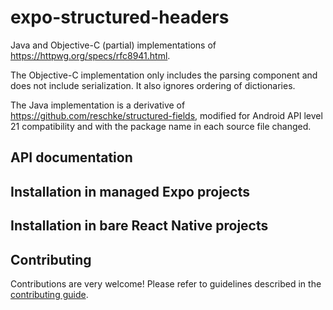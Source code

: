 # expo-structured-headers

Java and Objective-C (partial) implementations of https://httpwg.org/specs/rfc8941.html.

The Objective-C implementation only includes the parsing component and does not include serialization. It also ignores ordering of dictionaries.

The Java implementation is a derivative of https://github.com/reschke/structured-fields, modified for Android API level 21 compatibility and with the package name in each source file changed.

## API documentation

## Installation in managed Expo projects

## Installation in bare React Native projects

## Contributing

Contributions are very welcome! Please refer to guidelines described in the [contributing guide](https://github.com/expo/expo#contributing).

